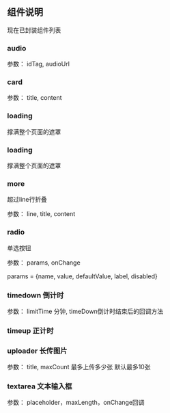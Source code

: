 ## 组件说明
现在已封装组件列表

### audio
参数： idTag, audioUrl

### card
参数： title, content

### loading
撑满整个页面的遮罩

### loading
撑满整个页面的遮罩

### more
超过line行折叠

参数： line, title, content

### radio
单选按钮

参数： params, onChange

params = {name, value, defaultValue, label, disabled}

### timedown 倒计时

参数： limitTime 分钟, timeDown倒计时结束后的回调方法

### timeup 正计时

### uploader 长传图片

参数： title, maxCount 最多上传多少张 默认最多10张

### textarea 文本输入框

参数： placeholder，maxLength，onChange回调
